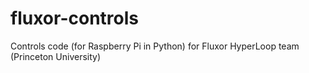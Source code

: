 # fluxor-controls
Controls code (for Raspberry Pi in Python) for Fluxor HyperLoop team (Princeton University)
